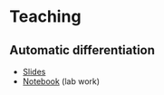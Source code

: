 # Teaching

## Automatic differentiation

 * [Slides](http://www.mblondel.org/teaching/autodiff-2020.pdf)
 * [Notebook](https://colab.research.google.com/github/mblondel/teaching/blob/main/autodiff-2020/autodiff_lab_work.ipynb) (lab work)
